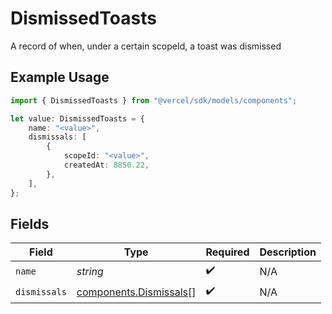# DismissedToasts

A record of when, under a certain scopeId, a toast was dismissed

## Example Usage

```typescript
import { DismissedToasts } from "@vercel/sdk/models/components";

let value: DismissedToasts = {
    name: "<value>",
    dismissals: [
        {
            scopeId: "<value>",
            createdAt: 8850.22,
        },
    ],
};
```

## Fields

| Field                                                            | Type                                                             | Required                                                         | Description                                                      |
| ---------------------------------------------------------------- | ---------------------------------------------------------------- | ---------------------------------------------------------------- | ---------------------------------------------------------------- |
| `name`                                                           | *string*                                                         | :heavy_check_mark:                                               | N/A                                                              |
| `dismissals`                                                     | [components.Dismissals](../../models/components/dismissals.md)[] | :heavy_check_mark:                                               | N/A                                                              |